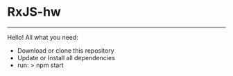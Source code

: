 # RxJS-hw
----

Hello! All what you need:

- Download or clone this repository
- Update or Install all dependencies
- run: > npm start 
